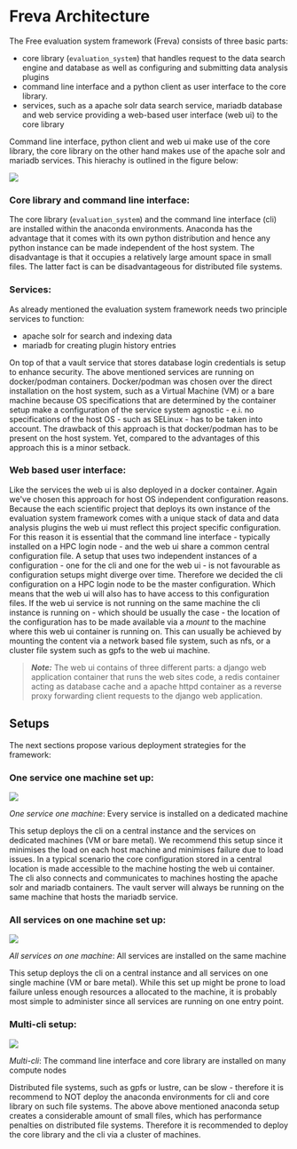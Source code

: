 # Freva Architecture


The Free evaluation system framework (Freva) consists of three basic parts:


- core library (`evaluation_system`) that handles request to the data search engine and database as well as configuring and submitting data analysis plugins
- command line interface and a python client as user interface to the core library.
- services, such as a apache solr data search service, mariadb database and web service providing a web-based user interface (web ui) to the core library

Command line interface, python client and web ui make use of the core library, the core library on the other hand makes use of the apache solr and mariadb services. This hierachy is outlined in the figure below:

![](_static/Concept_Map.png)

### Core library and command line interface:

The core library (`evaluation_system`) and the command line interface (cli) are
installed within the anaconda environments. Anaconda has the advantage
that it comes with its own python distribution and hence any python instance
can be made independent of the host system. The disadvantage is that it
occupies a relatively large amount space in small files.
The latter fact is can be disadvantageous for distributed file systems.

### Services:

As already mentioned the evaluation system framework needs two principle services to function:

- apache solr for search and indexing data
- mariadb for creating plugin history entries

On top of that a vault service that stores database login credentials is setup to enhance security.
The above mentioned services are running on docker/podman containers. Docker/podman was chosen over the
direct installation on  the host system, such as a Virtual Machine (VM) or a bare machine
because OS specifications that are determined by the container setup make a
configuration of the service system agnostic - e.i. no specifications of the
host OS - such as SELinux - has to be taken into account.
The drawback of this approach is that docker/podman has to be present on the
host system. Yet, compared to the advantages of this approach this is a
minor setback.


### Web based user interface:

Like the services the web ui is also deployed in a docker container.
Again we've chosen this approach for host OS independent configuration reasons.
Because the each scientific project that deploys its own instance of the
evaluation system framework comes with a unique stack of data and data
analysis plugins the web ui must reflect this project specific configuration.
For this reason it is essential that the command line interface - typically
installed on a HPC login node - and the web ui share a common
central configuration file. A setup that uses two independent instances of a
configuration - one for the cli and one for the web ui - is not favourable as
configuration setups might diverge over time. Therefore we decided the cli
configuration on a HPC login node to be the master configuration. Which means
that the web ui will also has to have access to this configuration files. If
the web ui service is not running on the same machine the cli instance is
running on - which should be usually the case - the location of the configuration
has to be made available via a *mount* to the machine where this web
ui container is running on. This can usually be achieved by mounting the
content via a network based file system, such as nfs, or a cluster file
system such as gpfs to the web ui machine.

> **_Note:_** The web ui contains of three different parts: a django web
application container that runs the web sites code, a redis container acting
as database cache and a apache httpd container as a reverse proxy forwarding
client requests to the django web application.

## Setups
The next sections propose various deployment strategies for the framework:

### One service one machine set up:

![](_static/Topography_1.png)

*One service one machine*: Every service is installed on a dedicated machine


This setup deploys the cli on a central instance and the services on dedicated machines (VM or bare metal).
We recommend this setup since it minimises the load on each host machine and minimises failure due to load issues.
In a typical scenario the core configuration stored in a central location is made accessible to the machine hosting the web ui container.
The cli also connects and communicates to machines hosting the apache solr and mariadb containers.
The vault server will always be running on the same machine that hosts the mariadb service.



### All services on one machine set up:
![](_static/Topography_2.png)

*All services on one machine*: All services are installed on the same machine

This setup deploys the cli on a central instance and all services on one single machine
(VM or bare metal). While this set up might be prone to load failure unless
enough resources a allocated to the machine, it is probably most simple
to administer since all services are running on one entry point.


### Multi-cli setup:

![](_static/Topography_3.png)

*Multi-cli*: The command line interface and core library are installed on many compute nodes


Distributed file systems, such as gpfs or lustre, can be slow - therefore
it is recommend to NOT deploy the anaconda environments for cli and core library on such file systems.
The above above mentioned anaconda setup creates a considerable amount of small
files, which has performance penalties on distributed file systems.
Therefore it is recommended to deploy the core library and the cli via a cluster of machines.
